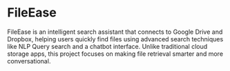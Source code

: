 # FileEase
FileEase is an intelligent search assistant that connects to Google Drive and Dropbox, helping users quickly find files using advanced search techniques like NLP Query search and a chatbot interface. Unlike traditional cloud storage apps, this project focuses on making file retrieval smarter and more conversational.
